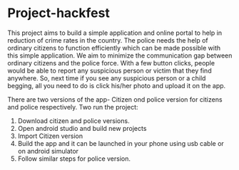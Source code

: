 # Project-hackfest
This project aims to build a simple application and online portal to help in reduction of crime rates in the country. The police needs the help of ordinary citizens to function efficiently which can be made possible with this simple application. We aim to minimize the communication gap between ordinary citizens and the police force. With a few button clicks, people would be able to report any suspicious person or victim that they find anywhere. So, next time if you see any suspicious person or a child begging, all you need to do is click his/her photo and upload it on the app.

There are two versions of the app- Citizen ond police version for citizens and police respectively. Two run the project:

1. Download citizen and police versions.
2. Open android studio and build new projects
3. Import Citizen version
4. Build the app and it can be launched in your phone using usb cable or on android simulator
5. Follow similar steps for police version.
